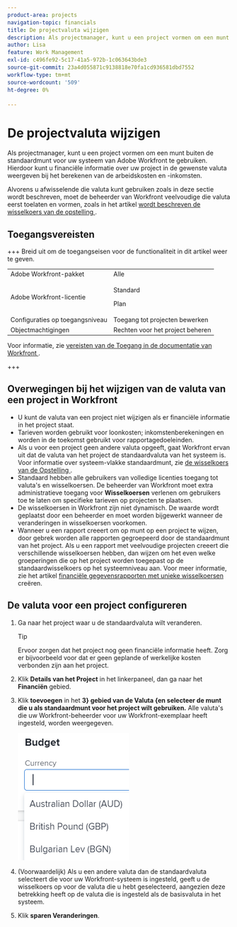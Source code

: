 ```yaml
---
product-area: projects
navigation-topic: financials
title: De projectvaluta wijzigen
description: Als projectmanager, kunt u een project vormen om een munt buiten de standaardmunt voor uw systeem van Adobe Workfront te gebruiken. Hierdoor kunt u financiële informatie over uw project in de gewenste valuta weergeven bij het berekenen van de arbeidskosten en -inkomsten.
author: Lisa
feature: Work Management
exl-id: c496fe92-5c17-41a5-972b-1c063643bde3
source-git-commit: 23a4d055871c9138818e70fa1cd936581dbd7552
workflow-type: tm+mt
source-wordcount: '509'
ht-degree: 0%

---
```


# De projectvaluta wijzigen

Als projectmanager, kunt u een project vormen om een munt buiten de standaardmunt voor uw systeem van Adobe Workfront te gebruiken. Hierdoor kunt u financiële informatie over uw project in de gewenste valuta weergeven bij het berekenen van de arbeidskosten en -inkomsten.

Alvorens u afwisselende die valuta kunt gebruiken zoals in deze sectie wordt beschreven, moet de beheerder van Workfront veelvoudige die valuta eerst toelaten en vormen, zoals in het artikel [ wordt beschreven de wisselkoers van de opstelling ](../../../administration-and-setup/manage-workfront/exchange-rates/set-up-exchange-rates.md).

## Toegangsvereisten

+++ Breid uit om de toegangseisen voor de functionaliteit in dit artikel weer te geven.

<table style="table-layout:auto"> 
 <col> 
 <col> 
 <tbody> 
  <tr> 
   <td>Adobe Workfront-pakket</td> 
   <td>Alle </td> 
  </tr> 
  <tr> 
   <td>Adobe Workfront-licentie</td> 
   <td>
   <p>Standard</p>
   <p>Plan</p></td> 
  </tr> 
  <tr> 
   <td>Configuraties op toegangsniveau</td> 
   <td>Toegang tot projecten bewerken</td> 
  </tr> 
  <tr> 
   <td>Objectmachtigingen</td> 
   <td>Rechten voor het project beheren</td> 
  </tr> 
 </tbody> 
</table>

Voor informatie, zie [ vereisten van de Toegang in de documentatie van Workfront ](/help/quicksilver/administration-and-setup/add-users/access-levels-and-object-permissions/access-level-requirements-in-documentation.md).

+++

## Overwegingen bij het wijzigen van de valuta van een project in Workfront

* U kunt de valuta van een project niet wijzigen als er financiële informatie in het project staat.
* Tarieven worden gebruikt voor loonkosten; inkomstenberekeningen en worden in de toekomst gebruikt voor rapportagedoeleinden.
* Als u voor een project geen andere valuta opgeeft, gaat Workfront ervan uit dat de valuta van het project de standaardvaluta van het systeem is. Voor informatie over systeem-vlakke standaardmunt, zie [ de wisselkoers van de Opstelling ](../../../administration-and-setup/manage-workfront/exchange-rates/set-up-exchange-rates.md).
* Standaard hebben alle gebruikers van volledige licenties toegang tot valuta&#39;s en wisselkoersen. De beheerder van Workfront moet extra administratieve toegang voor **Wisselkoersen** verlenen om gebruikers toe te laten om specifieke tarieven op projecten te plaatsen.
* De wisselkoersen in Workfront zijn niet dynamisch. De waarde wordt geplaatst door een beheerder en moet worden bijgewerkt wanneer de veranderingen in wisselkoersen voorkomen.
* Wanneer u een rapport creeert om op munt op een project te wijzen, door gebrek worden alle rapporten gegroepeerd door de standaardmunt van het project. Als u een rapport met veelvoudige projecten creeert die verschillende wisselkoersen hebben, dan wijzen om het even welke groeperingen die op het project worden toegepast op de standaardwisselkoers op het systeemniveau aan. Voor meer informatie, zie het artikel [ financiële gegevensrapporten met unieke wisselkoersen ](../../../reports-and-dashboards/reports/creating-and-managing-reports/create-financial-data-reports-unique-exchange-rates.md) creëren.

## De valuta voor een project configureren

1. Ga naar het project waar u de standaardvaluta wilt veranderen.

   >[!TIP]
   >
   >Ervoor zorgen dat het project nog geen financiële informatie heeft. Zorg er bijvoorbeeld voor dat er geen geplande of werkelijke kosten verbonden zijn aan het project.

1. Klik **Details van het Project** in het linkerpaneel, dan ga naar het **Financiën** gebied.
1. Klik **toevoegen** in het **3} gebied van de Valuta {en selecteer de munt die u als standaardmunt voor het project wilt gebruiken.** Alle valuta&#39;s die uw Workfront-beheerder voor uw Workfront-exemplaar heeft ingesteld, worden weergegeven.

   ![ Valuta op project ](assets/currency-on-project-expanded-nwe.png)

1. (Voorwaardelijk) Als u een andere valuta dan de standaardvaluta selecteert die voor uw Workfront-systeem is ingesteld, geeft u de wisselkoers op voor de valuta die u hebt geselecteerd, aangezien deze betrekking heeft op de valuta die is ingesteld als de basisvaluta in het systeem.
1. Klik **sparen Veranderingen**.
